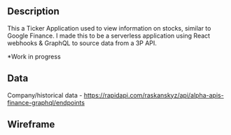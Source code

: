 ## Description

This a Ticker Application used to view information on stocks, similar to Google Finance. I made this to be a serverless application using React webhooks & GraphQL to source data from a 3P API.

*Work in progress

## Data

Company/historical data - https://rapidapi.com/raskanskyz/api/alpha-apis-finance-graphql/endpoints

## Wireframe
